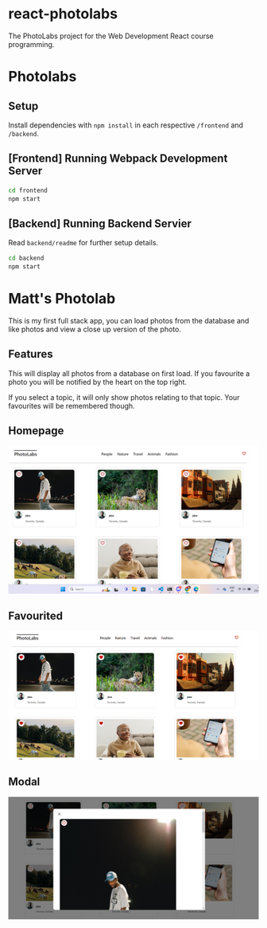 # react-photolabs
The PhotoLabs project for the Web Development React course programming.

# Photolabs

## Setup

Install dependencies with `npm install` in each respective `/frontend` and `/backend`.

## [Frontend] Running Webpack Development Server

```sh
cd frontend
npm start
```

## [Backend] Running Backend Servier

Read `backend/readme` for further setup details.

```sh
cd backend
npm start
```
# Matt's Photolab
This is my first full stack app, you can load photos from the database and like photos and view a close up version of the photo.

## Features
This will display all photos from a database on first load. If you favourite a photo you will be notified by the heart on the top right. 

If you select a topic, it will only show photos relating to that topic. Your favourites will be remembered though.

## Homepage
![homepage](./docs/homescreen.png)

## Favourited
![fave](./docs/notified.png)

## Modal
![fave](./docs/modal.png)